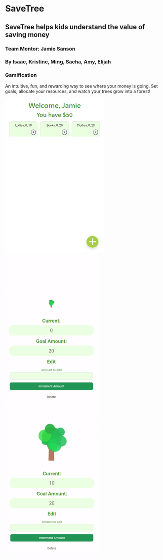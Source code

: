 # SaveTree
## SaveTree helps kids understand the value of saving money
### Team Mentor: Jamie Sanson
### By Isaac, Kristine, Ming, Sacha, Amy, Elijah

### Gamification
An intuitive, fun, and rewarding way to see where your money is going. 
Set goals, allocate your resources, and watch your trees grow into a forest!

<p float="left">
  <img src="readmeImages/home_screen.png"  width="320" height="500">
  <img src="readmeImages/tree_0_gif.gif"  width="300" height="487">
  <img src="readmeImages/tree_50_gif.gif"  width="300" height="487">
 </p>

